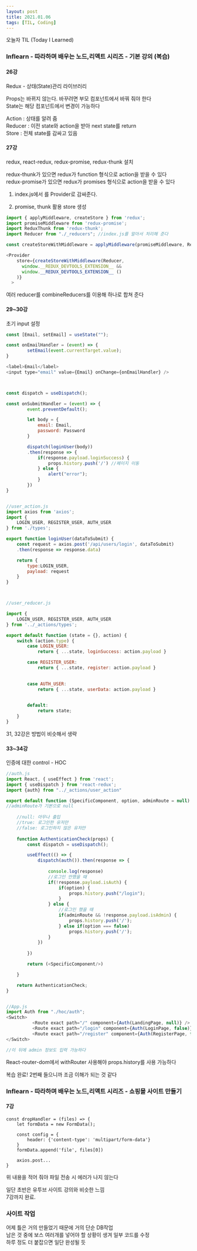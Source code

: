 ```yaml
---
layout: post
title: 2021.01.06
tags: [TIL, Coding]
---
```


오늘자 TIL (Today I Learned)
### Inflearn - 따라하며 배우는 노드,리액트 시리즈 - 기본 강의 (복습)

#### 26강

Redux - 상태(State)관리 라이브러리

Props는 바뀌지 않는다. 바꾸려면 부모 컴포넌트에서 바꿔 줘야 한다  
State는 해당 컴포넌트에서 변경이 가능하다

Action : 상태를 알려 줌  
Reducer : 이전 state와 action을 받아 next state를 return  
Store : 전체 state를 감싸고 있음

#### 27강

redux, react-redux, redux-promise, redux-thunk 설치

redux-thunk가 있으면 redux가 function 형식으로 action을 받을 수 있다  
redux-promise가 있으면 redux가 promises 형식으로 action을 받을 수 있다

1. index.js에서 <App/>를 Provider로 감싸준다.

2. promise, thunk 활용 store 생성

```javascript
import { applyMiddleware, createStore } from 'redux';
import promiseMiddleware from 'redux-promise';
import ReduxThunk from 'redux-thunk'; 
import Reducer from "./_reducers"; //index.js를 알아서 처리해 준다

const createStoreWithMiddleware = applyMiddleware(promiseMiddleware, ReduxThunk)(createStore)

<Provider
    store={createStoreWithMiddleware(Reducer, 
      window.__REDUX_DEVTOOLS_EXTENSION__ &&
      window.__REDUX_DEVTOOLS_EXTENSION__ ()  
    )}
  >
```

여러 reducer를 combineReducers를 이용해 하나로 합쳐 준다

#### 29~30강

초기 input 설정

```javascript
const [Email, setEmail] = useState("");

const onEmailHandler = (event) => {
        setEmail(event.currentTarget.value);
}

<label>Email</label>
<input type="email" value={Email} onChange={onEmailHandler} />



const dispatch = useDispatch();

const onSubmitHandler = (event) => {
        event.preventDefault();

        let body = {
            email: Email,
            password: Password
        }

        dispatch(loginUser(body))
        .then(response => {
            if(response.payload.loginSuccess) {
                props.history.push('/') //페이지 이동
            } else {
                alert("error");
            }
        })
}


//user_action.js
import axios from 'axios';
import {
    LOGIN_USER, REGISTER_USER, AUTH_USER
} from './types';

export function loginUser(dataToSubmit) {
    const request = axios.post('/api/users/login', dataToSubmit)
    .then(response => response.data)

    return {
        type:LOGIN_USER,
        payload: request
    }
}



//user_reducer.js

import {
    LOGIN_USER, REGISTER_USER, AUTH_USER
} from '../_actions/types';

export default function (state = {}, action) {
    switch (action.type) {
        case LOGIN_USER:
            return { ...state, loginSuccess: action.payload }

        case REGISTER_USER:
            return { ...state, register: action.payload }
            

        case AUTH_USER:
            return { ...state, userData: action.payload }
            

        default:
            return state;
    }
}
```

31, 32강은 방법이 비슷해서 생략


#### 33~34강

인증에 대한 control - HOC

```javascript
//auth.js
import React, { useEffect } from 'react';
import { useDispatch } from 'react-redux';
import {auth} from "../_actions/user_action"

export default function (SpecificComponent, option, adminRoute = null) {
//adminRoute가 기본으로 null
    
    //null: 아무나 출입
    //true: 로그인한 유저만
    //false: 로그인하지 않은 유저만
    
    function AuthenticationCheck(props) {
        const dispatch = useDispatch();

        useEffect(() => {
            dispatch(auth()).then(response => {
                
                console.log(response)
                //로그인 안했을 때
                if(!response.payload.isAuth) {
                    if(option) {
                        props.history.push("/login");
                    }
                } else {
                    //로그인 했을 때
                    if(adminRoute && !response.payload.isAdmin) {
                        props.history.push('/');
                    } else if(option === false)
                        props.history.push('/');
                }
            })
            
        })

        return (<SpecificComponent/>)

    }

    return AuthenticationCheck;
}


//App.js
import Auth from "./hoc/auth";
<Switch>
          <Route exact path="/" component={Auth(LandingPage, null)} />
          <Route exact path="/login" component={Auth(LoginPage, false)} />
          <Route exact path="/register" component={Auth(RegisterPage, false)}/>            
</Switch>

//이 뒤에 admin 정보도 입력 가능하다
```

React-router-dom에서 withRouter 사용해야 props.history를 사용 가능하다

복습 완료! 2번째 들으니까 조금 이해가 되는 것 같다


### Inflearn - 따라하며 배우는 노드,리액트 시리즈 - 쇼핑몰 사이트 만들기

#### 7강

    const dropHandler = (files) => {
        let formData = new FormData();

        const config = {
            header: {'content-type': 'multipart/form-data'}
        }
        formData.append('file', files[0])

        axios.post...
    }

위 내용을 적어 줘야 파일 전송 시 에러가 나지 않는다

일단 초반은 유투브 사이트 강의와 비슷한 느낌  
7강까지 완료.

### 사이트 작업
어제 틀은 거의 만들었기 때문에 거의 단순 DB작업  
남은 것 중에 보스 여러개를 넣어야 할 상황이 생겨 일부 코드를 수정  
하루 정도 더 붙잡으면 일단 완성될 듯